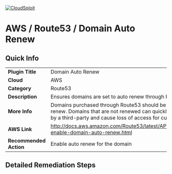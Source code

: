 [![CloudSploit](https://cloudsploit.com/img/logo-new-big-text-100.png "CloudSploit")](https://cloudsploit.com)

# AWS / Route53 / Domain Auto Renew

## Quick Info

| | |
|-|-|
| **Plugin Title** | Domain Auto Renew |
| **Cloud** | AWS |
| **Category** | Route53 |
| **Description** | Ensures domains are set to auto renew through Route53 |
| **More Info** | Domains purchased through Route53 should be set to auto renew. Domains that are not renewed can quickly be acquired by a third-party and cause loss of access for customers. |
| **AWS Link** | http://docs.aws.amazon.com/Route53/latest/APIReference/api-enable-domain-auto-renew.html |
| **Recommended Action** | Enable auto renew for the domain |

## Detailed Remediation Steps

